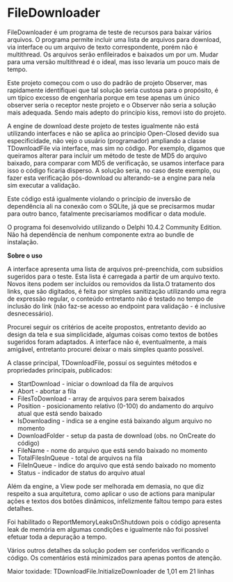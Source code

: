# FileDownloader
FileDownloader é um programa de teste de recursos para baixar vários arquivos. O programa permite incluir uma lista de arquivos para download, via interface ou um arquivo de texto correspondente, porém não é multithread. Os arquivos serão enfileirados e baixados um por um. Mudar para uma versão multithread é o ideal, mas isso levaria um pouco mais de tempo.

Este projeto começou com o uso do padrão de projeto Observer, mas rapidamente identifiquei que tal solução seria custosa para o propósito, é um típico excesso de engenharia porque em tese apenas um único observer seria o receptor neste projeto e o Observer não seria a solução mais adequada. Sendo mais adepto do princípio kiss, removi isto do projeto.

A engine de download deste projeto de testes igualmente não está utilizando interfaces e não se aplica ao princípio Open-Closed devido sua especificidade, não vejo o usuário (programador) ampliando a classe TDownloadFile via interface, mas sim no código. Por exemplo, digamos que queiramos alterar para incluir um método de teste de MD5 do arquivo baixado, para comparar com MD5 de verificação, se usamos interface para isso o código ficaria disperso. A solução seria, no caso deste exemplo, ou fazer esta verificação pós-download ou alterando-se a engine para nela sim executar a validação.

Este código está igualmente violando o princípio de inversão de dependência ali na conexão com o SQLite, já que se precisarmos mudar para outro banco, fatalmente precisaríamos modificar o data module.

O programa foi desenvolvido utilizando o Delphi 10.4.2 Community Edition. Não há dependência de nenhum componente extra ao bundle de instalação.

**Sobre o uso**

A interface apresenta uma lista de arquivos pré-preenchida, com subsídios sugeridos para o teste. Esta lista é carregada a partir de um arquivo texto. Novos itens podem ser incluídos ou removidos da lista.O tratamento dos links, que são digitados, é feita por simples sanitização utilizando uma regra de expressão regular, o conteúdo entretanto não é testado no tempo de inclusão do link (não faz-se acesso ao endpoint para validação - é inclusive desnecessário).

Procurei seguir os critérios de aceite propostos, entretanto devido ao design da tela e sua simplicidade, algumas coisas como textos de botões sugeridos foram adaptados. A interface não é, eventualmente, a mais amigável, entretanto procurei deixar o mais simples quanto possível.

A classe principal, TDownloadFile, possuí os seguintes métodos e propriedades principais, publicados:

- StartDownload - iniciar o download da fila de arquivos
- Abort - abortar a fila
- FilesToDownload - array de arquivos para serem baixados
- Position - posicionamento relativo (0-100) do andamento do arquivo atual que está sendo baixado
- IsDownloading - indica se a engine está baixando algum arquivo no momento
- DownloadFolder - setup da pasta de download (obs. no OnCreate do código)
- FileName - nome do arquivo que está sendo baixado no momento
- TotalFilesInQueue - total de arquivos na fila
- FileInQueue - indice do arquivo que está sendo baixado no momento
- Status - indicador de status do arquivo atual 

Além da engine, a View pode ser melhorada em demasia, no que diz respeito a sua arquitetura, como aplicar o uso de actions para manipular ações e textos dos botões dinâmicos, infelizmente faltou tempo para estes detalhes.

Foi habilitado o ReportMemoryLeaksOnShutdown pois o código apresenta leak de memória em algumas condições e igualmente não foi possível efetuar toda a depuração a tempo.

Vários outros detalhes da solução podem ser conferidos verificando o código. Os comentários está minimizados para apenas pontos de atenção.

Maior toxidade: TDownloadFile.InitializeDownloader de 1,01 em 21 linhas





